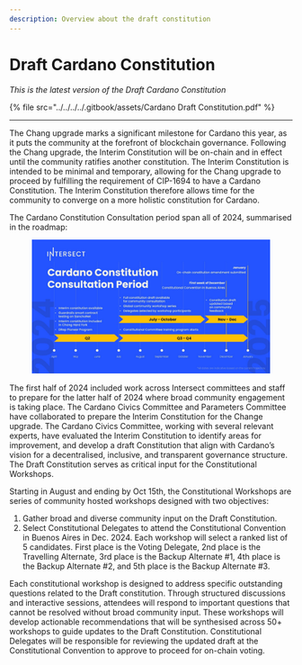 ```yaml
---
description: Overview about the draft constitution
---
```


# Draft Cardano Constitution

_This is the latest version of the Draft Cardano Constitution_&#x20;

{% file src="../../../../.gitbook/assets/Cardano Draft Constitution.pdf" %}

***

The Chang upgrade marks a significant milestone for Cardano this year, as it puts the community at the forefront of blockchain governance.  Following the Chang upgrade, the Interim Constitution will be on-chain and in effect until the community ratifies another constitution.  The Interim Constitution is intended to be minimal and temporary, allowing for the Chang upgrade to proceed by fulfilling the requirement of CIP-1694 to have a Cardano Constitution.  The Interim Constitution therefore allows time for the community to converge on a more holistic constitution for Cardano.

The Cardano Constitution Consultation period span all of 2024, summarised in the roadmap:

<figure><img src="../../../../.gitbook/assets/Timeline (1).jpg" alt=""><figcaption></figcaption></figure>

The first half of 2024 included work across Intersect committees and staff to prepare for the latter half of 2024 where broad community engagement is taking place. The Cardano Civics Committee and Parameters Committee have collaborated to prepare the Interim Constitution for the Change upgrade.  The Cardano Civics Committee, working with several relevant experts, have evaluated the Interim Constitution to identify areas for improvement, and develop a draft Constitution that align with Cardano’s vision for a decentralised, inclusive, and transparent governance structure.  The Draft Constitution serves as critical input for the Constitutional Workshops.

Starting in August and ending by Oct 15th, the Constitutional Workshops are series of community hosted workshops designed with two objectives:

1. Gather broad and diverse community input on the Draft Constitution.
2. Select Constitutional Delegates to attend the Constitutional Convention in Buenos Aires in Dec. 2024. Each workshop will select a ranked list of 5 candidates. First place is the Voting Delegate, 2nd place is the Travelling Alternate, 3rd place is the Backup Alternate #1, 4th place is the Backup Alternate #2, and 5th place is the Backup Alternate #3.

Each constitutional workshop is designed to address specific outstanding questions related to the Draft constitution.  Through structured discussions and interactive sessions, attendees will respond to important questions that cannot be resolved without broad community input. These workshops will develop actionable recommendations that will be synthesised across 50+ workshops to guide updates to the Draft Constitution. Constitutional Delegates will be responsible for reviewing the updated draft at the Constitutional Convention to approve to proceed for on-chain voting.
